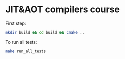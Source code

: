 # JIT&AOT compilers course

First step:

```bash
mkdir build && cd build && cmake ..
```

To run all tests:

```bash
make run_all_tests
```